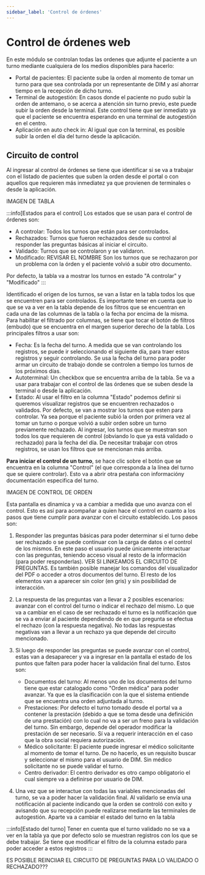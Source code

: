 ```yaml
---
sidebar_label: 'Control de órdenes'
---
```


# Control de órdenes web

En este módulo se controlan todas las ordenes que adjunte el paciente a un turno mediante cualquiera de los medios disponibles para hacerlo:
- Portal de pacientes: El paciente sube la orden al momento de tomar un turno para que sea controlada por un representante de DIM y así ahorrar tiempo en la recepción de dicho turno.
- Terminal de autogestión: En casos donde el paciente no pudo subir la orden de antemano, o se acerca a atención sin turno previo, este puede subir la orden desde la terminal. Este control tiene que ser inmediato ya que el paciente se encuentra esperando en una terminal de autogestión en el centro.
- Aplicación en auto check in: Al igual que con la terminal, es posible subir la orden el día del turno desde la aplicación.

## Circuito de control

Al ingresar al control de órdenes se tiene que identificar si se va a trabajar con el listado de pacientes que suben la orden desde el portal o con aquellos que requieren más inmediatez ya que provienen de terminales o desde la aplicación.

IMAGEN DE TABLA

:::info[Estados para el control]
Los estados que se usan para el control de órdenes son:
- A controlar: Todos los turnos que están para ser controlados. 
- Rechazados: Turnos que fueron rechazados desde su control al responder las preguntas básicas al iniciar el circuito.
- Validado: Turnos que se controlaron y se validaron.
- Modificado: REVISAR EL NOMBRE Son los turnos que se rechazaron por un problema con la órden y el paciente volvió a subir otro documento.

Por defecto, la tabla va a mostrar los turnos en estado "A controlar" y "Modificado"
:::

Identificado el origen de los turnos, se van a listar en la tabla todos los que se encuentren para ser controlados. Es importante tener en cuenta que lo que se va a ver en la tabla depende de los filtros que se encuentran en cada una de las columnas de la tabla o la fecha por encima de la misma. Para habilitar el filtrado por columnas, se tiene que tocar el botón de filtros (embudo) que se encuentra en el margen superior derecho de la tabla. Los principales filtros a usar son:
- Fecha: Es la fecha del turno. A medida que se van controlando los registros, se puede ir seleccionando el siguiente día, para traer estos registros y seguir controlando. Se usa la fecha del turno para poder armar un circuito de trabajo donde se controlen a tiempo los turnos de los próximos días.
- Autoterminal: Un checkbox que se encuentra arriba de la tabla. Se va a usar para trabajar con el control de las órdenes que se suben desde la terminal o desde la aplicación.
- Estado: Al usar el filtro en la columna "Estado" podemos definir si queremos visualizar registros que se encuentren rechazados o validados. Por defecto, se van a mostrar los turnos que esten para controlar. Ya sea porque el paciente subió la orden por primera vez al tomar un turno o porque volvió a subir orden sobre un turno previamente rechazado. 
Al ingresar, los turnos que se muestran son todos los que requieren de control (obviando lo que ya está validado o rechazado) para la fecha del día. De necesitar trabajar con otros registros, se usan los filtros que se mencionan más arriba.

**Para iniciar el control de un turno**, se hace clic sobre el botón que se encuentra en la columna "Control" (el que corresponda a la línea del turno que se quiere controlar). Esto va a abrir otra pestaña con informacióny documentación especifica del turno. 

IMAGEN DE CONTROL DE ORDEN

Esta pantalla es dinamica y va a cambiar a medida que uno avanza con el control. Esto es así para acompañar a quien hace el control en cuanto a los pasos que tiene cumplir para avanzar con el circuito establecido. Los pasos son:

1. Responder las preguntas básicas para poder determinar si el turno debe ser rechazado o se puede continuar con la carga de datos o el control de los mismos. En este paso el usuario puede únicamente interactuar con las preguntas, teniendo acceso visual al resto de la información (para poder responderlas). VER SI LINKEAMOS EL CIRCUITO DE PREGUNTAS. Es también posible manejar los comandos del visualizador del PDF o acceder a otros documentos del turno. El resto de los elementos van a aparecer sin color (en gris) y sin posibilidad de interacción.

2. La respuesta de las preguntas van a llevar a 2 posibles escenarios: avanzar con el control del turno o indicar el rechazo del mismo. Lo que va a cambiar en el caso de ser rechazado el turno es la notificación que se va a enviar al paciente dependiendo de en que pregunta se efectua el rechazo (con la respuesta negativa). No todas las respuestas negativas van a llevar a un rechazo ya que depende del circuito mencionado.

3. Si luego de responder las preguntas se puede avanzar con el control, estas van a desaparecer y va a ingresar en la pantalla el estado de los puntos que falten para poder hacer la validación final del turno. Estos son:
    - Documentos del turno: Al menos uno de los documentos del turno tiene que estar catalogado como "Orden médica" para poder avanzar. Ya que es la clasificación con la que el sistema entiende que se encuentra una orden adjuntada al turno. 
    - Prestaciones: Por defecto el turno tomado desde el portal va a contener la prestación (debido a que se toma desde una definición de una prestación) con lo cual no va a ser un freno para la validación del turno. Sin embargo, depende del operador modificar la prestación de ser necesario. Sí va a requerir interacción en el caso que la obra social requiera autorización. 
    - Médico solicitante: El paciente puede ingresar el médico solicitante al momento de tomar el turno. De no hacerlo, es un requisito buscar y seleccionar el mismo para el usuario de DIM. Sin médico solicitante no se puede validar el turno.
    - Centro derivador: El centro derivador es otro campo obligatorio el cual siempre va a definirse por usuario de DIM.

4. Una vez que se interactue con todas las variables mencionadas del turno, se va a poder hacer la validación final. Al validarlo se envía una notificación al paciente indicando que la orden se controló con exito y avisando que su recepción puede realizarse mediante las terminales de autogestión. Aparte va a cambiar el estado del turno en la tabla 

:::info[Estado del turno]
Tener en cuenta que el turno validado no se va a ver en la tabla ya que por defecto solo se muestran registros con los que se debe trabajar. Se tiene que modificar el filtro de la columna estado para poder acceder a estos registros
:::

ES POSIBLE REINCIIAR EL CIRCUITO DE PREGUNTAS PARA LO VALIDADO O RECHAZADO???


